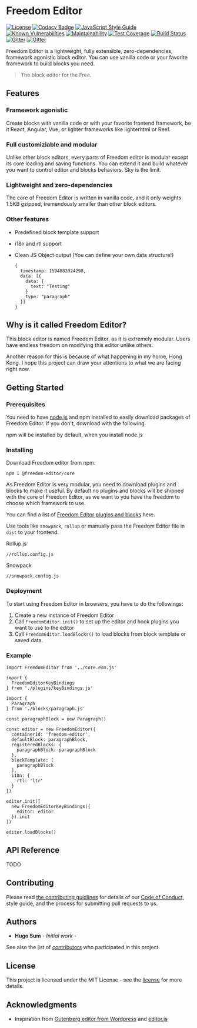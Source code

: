 # Freedom Editor

[![License](https://img.shields.io/badge/license-MIT-blue)](https://img.shields.io/github/license/winston0410/freedom-editor) [![Codacy Badge](https://app.codacy.com/project/badge/Grade/9f10837bc1214eedbf60db845cfa0127)](https://www.codacy.com/manual/winston0410/freedom-editor?utm_source=github.com&utm_medium=referral&utm_content=winston0410/freedom-editor&utm_campaign=Badge_Grade) [![JavaScript Style Guide](https://img.shields.io/badge/code_style-standard-brightgreen.svg)](https://standardjs.com) [![Known Vulnerabilities](https://snyk.io/test/github/winston0410/freedom-editor/badge.svg?targetFile=package.json)](https://snyk.io/test/github/winston0410/freedom-editor?targetFile=package.json) [![Maintainability](https://api.codeclimate.com/v1/badges/e60c1201866836f735ec/maintainability)](https://codeclimate.com/github/winston0410/freedom-editor/maintainability) [![Test Coverage](https://api.codeclimate.com/v1/badges/e60c1201866836f735ec/test_coverage)](https://codeclimate.com/github/winston0410/freedom-editor/test_coverage) [![Build Status](https://travis-ci.com/winston0410/freedom-editor.svg?branch=master)](https://travis-ci.com/winston0410/freedom-editor) [![Gitter](https://img.shields.io/badge/chat-gitter(Cantonese)-blueviolet)](https://gitter.im/freedom-editor/Cantonese-only?utm_source=badge&utm_medium=badge&utm_campaign=pr-badge) [![Gitter](https://img.shields.io/badge/chat-gitter(English)-ff69b4)](https://gitter.im/freedom-editor/community?utm_source=badge&utm_medium=badge&utm_campaign=pr-badge)

Freedom Editor is a lightweight, fully extensible, zero-dependencies, framework agonistic block editor. You can use vanilla code or your favorite framework to build blocks you need.

> The block editor for the Free.

## Features

### Framework agonistic

Create blocks with vanilla code or with your favorite frontend framework, be it React, Angular, Vue, or lighter frameworks like lighterhtml or Reef.

### Full customiziable and modular

Unlike other block editors, every parts of Freedom editor is modular except its core loading and saving functions. You can extend it and build whatever you want to control editor and blocks behaviors. Sky is the limit.

### Lightweight and zero-dependencies

The core of Freedom Editor is written in vanilla code, and it only weights 1.5KB gzipped, tremendously smaller than other block editors.

### Other features

- Predefined block template support
- i18n and rtl support
- Clean JS Object output (You can define your own data structure!)

  ```
  {
    timestamp: 1594882024298,
    data: [{
      data: {
        text: "Testing"
      }
      type: "paragraph"
    }]
  }
  ```

## Why is it called Freedom Editor?

This block editor is named Freedom Editor, as it is extremely modular. Users have endless freedom on modifying this editor unlike others.

Another reason for this is because of what happening in my home, Hong Kong. I hope this project can draw your attentions to what we are facing right now.

## Getting Started

### Prerequisites

You need to have [node.js](https://nodejs.org/en/) and npm installed to easily download packages of Freedom Editor. If you don't, download with the following.

npm will be installed by default, when you install node.js

### Installing

Download Freedom editor from npm.

```
npm i @freedom-editor/core
```

As Freedom Editor is very modular, you need to download plugins and blocks to make it useful. By default no plugins and blocks will be shipped with the core of Freedom Editor, as we want to you have the freedom to choose which framework to use.

You can find a list of [Freedom Editor plugins and blocks](https://github.com/winston0410/awesome-freedom-editor) here.

Use tools like `snowpack`, `rollup` or manually pass the Freedom Editor file in `dist` to your frontend.

Rollup.js

```
//rollup.config.js
```

Snowpack

```
//snowpack.config.js
```

### Deployment

To start using Freedom Editor in browsers, you have to do the followings:

1. Create a new instance of Freedom Editor
2. Call `FreedomEditor.init()` to set up the editor and hook plugins you want to use to the editor
3. Call `FreedomEditor.loadBlocks()` to load blocks from block template or saved data.

### Example

```
import FreedomEditor from '../core.esm.js'

import {
  FreedomEditorKeyBindings
} from './plugins/keyBindings.js'

import {
  Paragraph
} from './blocks/paragraph.js'

const paragraphBlock = new Paragraph()

const editor = new FreedomEditor({
  containerId: 'freedom-editor',
  defaultBlock: paragraphBlock,
  registeredBlocks: {
    paragraphBlock: paragraphBlock
  },
  blockTemplate: [
    paragraphBlock
  ],
  i18n: {
    rtl: 'ltr'
  }
})

editor.init([
  new FreedomEditorKeyBindings({
    editor: editor
  }).init
])

editor.loadBlocks()
```

## API Reference

TODO

## Contributing

Please read [the contributing guidlines](https://github.com/winston0410/freedom-editor/blob/master/CONTRIBUTING.md) for details of our [Code of Conduct](https://github.com/winston0410/freedom-editor/blob/master/CONDUCT.md), style guide, and the process for submitting pull requests to us.

## Authors

- **Hugo Sum** - _Initial work_ -

See also the list of [contributors](https://github.com/winston0410/freedom-editor/contributors) who participated in this project.

## License

This project is licensed under the MIT License - see the [license](https://github.com/winston0410/freedom-editor/LICENSE.md) for more details.

## Acknowledgments

- Inspiration from [Gutenberg editor from Wordpress](https://wordpress.org/gutenberg/) and [editor.js](https://editorjs.io/)
